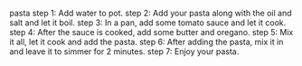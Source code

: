 pasta
step 1: Add water to pot.
step 2: Add your pasta along with the oil and salt and let it boil.
step 3: In a pan, add some tomato sauce and let it cook.
step 4: After the sauce is cooked, add some butter and oregano.
step 5: Mix it all, let it cook and add the pasta.
step 6: After adding the pasta, mix it in and leave it to simmer for 2 minutes.
step 7: Enjoy your pasta.